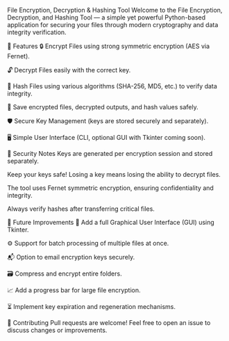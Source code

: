File Encryption, Decryption & Hashing Tool
Welcome to the File Encryption, Decryption, and Hashing Tool — a simple yet powerful Python-based application for securing your files through modern cryptography and data integrity verification.

🚀 Features
🔒 Encrypt Files using strong symmetric encryption (AES via Fernet).

🔓 Decrypt Files easily with the correct key.

🔎 Hash Files using various algorithms (SHA-256, MD5, etc.) to verify data integrity.

📂 Save encrypted files, decrypted outputs, and hash values safely.

🛡️ Secure Key Management (keys are stored securely and separately).

🖥️ Simple User Interface (CLI, optional GUI with Tkinter coming soon).


🔐 Security Notes
Keys are generated per encryption session and stored separately.

Keep your keys safe! Losing a key means losing the ability to decrypt files.

The tool uses Fernet symmetric encryption, ensuring confidentiality and integrity.

Always verify hashes after transferring critical files.


🧟️ Future Improvements
🎨 Add a full Graphical User Interface (GUI) using Tkinter.

⚙️ Support for batch processing of multiple files at once.

📬 Option to email encryption keys securely.

🗃️ Compress and encrypt entire folders.

📈 Add a progress bar for large file encryption.

⏳ Implement key expiration and regeneration mechanisms.

🤝 Contributing
Pull requests are welcome! Feel free to open an issue to discuss changes or improvements.
